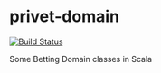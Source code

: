 privet-domain
=============

[![Build Status](https://secure.travis-ci.org/oxlade39/privet-domain.png?branch=master)](http://travis-ci.org/oxlade39/privet-domain)

Some Betting Domain classes in Scala
